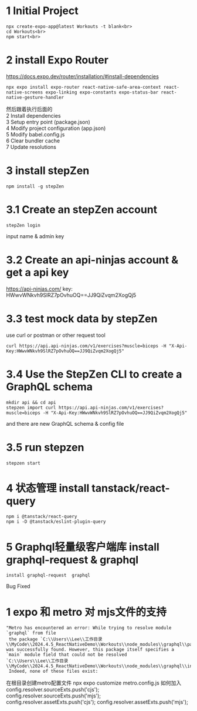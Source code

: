 # 1 Initial Project
    npx create-expo-app@latest Workouts -t blank<br>
    cd Workouts<br>
    npm start<br>


# 2 install Expo Router
https://docs.expo.dev/router/installation/#install-dependencies

    npx expo install expo-router react-native-safe-area-context react-native-screens expo-linking expo-constants expo-status-bar react-native-gesture-handler

然后跟着执行后面的<br>
2 Install dependencies<br>
3 Setup entry point (package.json)<br>
4 Modify project configuration (app.json)<br>
5 Modify babel.config.js<br>
6 Clear bundler cache<br>
7 Update resolutions<br>



# 3 install stepZen
    npm install -g stepZen

# 3.1 Create an stepZen account
    stepZen login
input name & admin key

# 3.2 Create an api-ninjas account & get a api key
https://api-ninjas.com/
key: HWwvWNkvh9SlRZ7pOvhuOQ==JJ9QiZvqm2XogQj5

# 3.3 test mock data by stepZen
use curl or postman or other request tool<br>

    curl https://api.api-ninjas.com/v1/exercises?muscle=biceps -H "X-Api-Key:HWwvWNkvh9SlRZ7pOvhuOQ==JJ9QiZvqm2XogQj5"

# 3.4 Use the StepZen CLI to create a GraphQL schema
    mkdir api && cd api
    stepzen import curl https://api.api-ninjas.com/v1/exercises?muscle=biceps -H "X-Api-Key:HWwvWNkvh9SlRZ7pOvhuOQ==JJ9QiZvqm2XogQj5"
and there are new GraphQL schema & config file

# 3.5 run stepzen
    stepzen start


# 4 状态管理 install tanstack/react-query
    npm i @tanstack/react-query
    npm i -D @tanstack/eslint-plugin-query

# 5 Graphql轻量级客户端库 install graphql-request & graphql
    install graphql-request  graphql




Bug Fixed
# 1 expo 和 metro 对 mjs文件的支持
    "Metro has encountered an error: While trying to resolve module `graphql` from file 
     the package `C:\\Users\\Lee\\工作目录\\MyCode\\2024.4.5_ReactNativeDemo\\Workouts\\node_modules\\graphql\\package.json` was successfully found. However, this package itself specifies a `main` module field that could not be resolved 
    `C:\\Users\\Lee\\工作目录\\MyCode\\2024.4.5_ReactNativeDemo\\Workouts\\node_modules\\graphql\\index.mjs`. 
     Indeed, none of these files exist:

在根目录创建metro配置文件
npx expo customize metro.config.js
如何加入
config.resolver.sourceExts.push('cjs');
config.resolver.sourceExts.push('mjs');
config.resolver.assetExts.push('cjs');
config.resolver.assetExts.push('mjs');